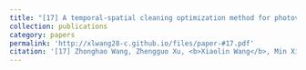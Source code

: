 ```yaml
---
title: "[17] A temporal-spatial cleaning optimization method for photovoltaic power plants"
collection: publications
category: papers
permalink: 'http://xlwang28-c.github.io/files/paper-#17.pdf'
citation: '[17] Zhonghao Wang, Zhengguo Xu, <b>Xiaolin Wang</b>, Min Xie. (2022). &quot;A temporal-spatial cleaning optimization method for photovoltaic power plants.&quot; <i>Sustainable Energy Technologies and Assessments</i>. 49, 101691. [<a href="https://www.sciencedirect.com/science/article/abs/pii/S2213138821007050">link</a>]'
---
```

